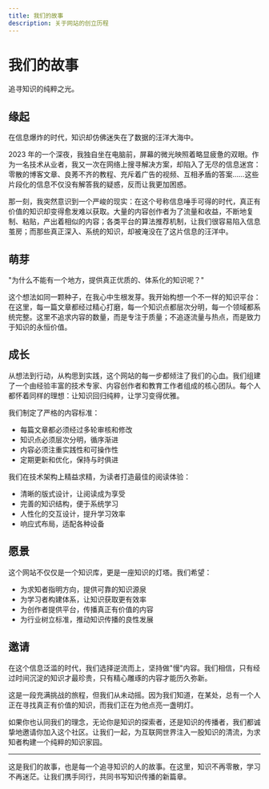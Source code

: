 ```yaml
---
title: 我们的故事
description: 关于网站的创立历程
---
```


# 我们的故事

追寻知识的纯粹之光。

## 缘起

在信息爆炸的时代，知识却仿佛迷失在了数据的汪洋大海中。

2023 年的一个深夜，我独自坐在电脑前，屏幕的微光映照着略显疲惫的双眼。作为一名技术从业者，我又一次在网络上搜寻解决方案，却陷入了无尽的信息迷宫：零散的博客文章、良莠不齐的教程、充斥着广告的视频、互相矛盾的答案……这些片段化的信息不仅没有解答我的疑惑，反而让我更加困惑。

那一刻，我突然意识到一个严峻的现实：在这个号称信息唾手可得的时代，真正有价值的知识却变得愈发难以获取。大量的内容创作者为了流量和收益，不断地复制、粘贴，产出着相似的内容；各类平台的算法推荐机制，让我们很容易陷入信息茧房；而那些真正深入、系统的知识，却被淹没在了这片信息的汪洋中。

## 萌芽

"为什么不能有一个地方，提供真正优质的、体系化的知识呢？"

这个想法如同一颗种子，在我心中生根发芽。我开始构想一个不一样的知识平台：在这里，每一篇文章都经过精心打磨，每一个知识点都层次分明，每一个领域都系统完整。这里不追求内容的数量，而是专注于质量；不追逐流量与热点，而是致力于知识的永恒价值。

## 成长

从想法到行动，从构思到实践，这个网站的每一步都倾注了我们的心血。我们组建了一个由经验丰富的技术专家、内容创作者和教育工作者组成的核心团队。每个人都怀着同样的理想：让知识回归纯粹，让学习变得优雅。

我们制定了严格的内容标准：

- 每篇文章都必须经过多轮审核和修改
- 知识点必须层次分明，循序渐进
- 内容必须注重实践性和可操作性
- 定期更新和优化，保持与时俱进

我们在技术架构上精益求精，为读者打造最佳的阅读体验：

- 清晰的版式设计，让阅读成为享受
- 完善的知识结构，便于系统学习
- 人性化的交互设计，提升学习效率
- 响应式布局，适配各种设备

## 愿景

这个网站不仅仅是一个知识库，更是一座知识的灯塔。我们希望：

- 为求知者指明方向，提供可靠的知识源泉
- 为学习者构建体系，让知识获取更有效率
- 为创作者提供平台，传播真正有价值的内容
- 为行业树立标准，推动知识传播的良性发展

## 邀请

在这个信息泛滥的时代，我们选择逆流而上，坚持做"慢"内容。我们相信，只有经过时间沉淀的知识才最珍贵，只有精心雕琢的内容才能历久弥新。

这是一段充满挑战的旅程，但我们从未动摇。因为我们知道，在某处，总有一个人正在寻找真正有价值的知识，而我们正在为他点亮一盏明灯。

如果你也认同我们的理念，无论你是知识的探索者，还是知识的传播者，我们都诚挚地邀请你加入这个社区。让我们一起，为互联网世界注入一股知识的清流，为求知者构建一个纯粹的知识家园。

---

这是我们的故事，也是每一个追寻知识的人的故事。在这里，知识不再零散，学习不再迷茫。让我们携手同行，共同书写知识传播的新篇章。

